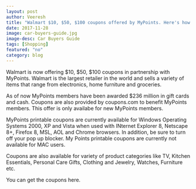 ```yaml
---
layout: post
author: Veeresh
title: "Walmart $10, $50, $100 coupons offered by MyPoints. Here's how you can claim them"
date: 2017-11-28
image: car-buyers-guide.jpg
image-desc: Car Buyers Guide 
tags: [Shopping]
featured: "no"
category: blog
---
```


Walmart is now offering $10, $50, $100 coupons in partnership with MyPoints. Walmart is the largest retailer in the world and sells a variety of items that range from electronics, home furniture and groceries.

As of now MyPoints members have been awarded $236 million in gift cards and cash. Coupons are also provided by coupons.com to benefit MyPoints members. This offer is only availabe for new MyPoints members. 

MyPoints printable coupons are currently available for Windows Operating Systems 2000, XP and Vista when used with INternet Explorer 8, Netscape 8+, Firefox 8, MSL, AOL and Chrome browsers. In addition, be sure to turn off your pop up blocker. My Points printable coupons are currently not available for MAC users. 

Coupons are also available for variety of product categories like TV, Kitchen Essentials, Personal Care Gifts, Clothing and Jewelry, Watches, Furniture etc.

You can get the coupons here.


